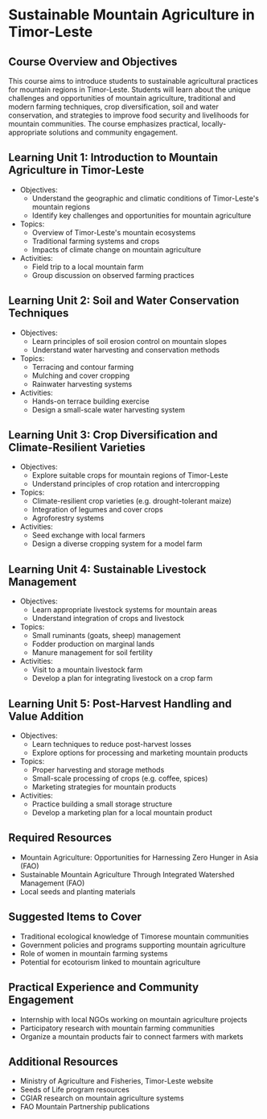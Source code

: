 # Sustainable Mountain Agriculture in Timor-Leste

## Course Overview and Objectives

This course aims to introduce students to sustainable agricultural practices for mountain regions in Timor-Leste. Students will learn about the unique challenges and opportunities of mountain agriculture, traditional and modern farming techniques, crop diversification, soil and water conservation, and strategies to improve food security and livelihoods for mountain communities. The course emphasizes practical, locally-appropriate solutions and community engagement.

## Learning Unit 1: Introduction to Mountain Agriculture in Timor-Leste
- Objectives:
  * Understand the geographic and climatic conditions of Timor-Leste's mountain regions
  * Identify key challenges and opportunities for mountain agriculture
- Topics:
  * Overview of Timor-Leste's mountain ecosystems  
  * Traditional farming systems and crops
  * Impacts of climate change on mountain agriculture
- Activities:
  * Field trip to a local mountain farm
  * Group discussion on observed farming practices

## Learning Unit 2: Soil and Water Conservation Techniques
- Objectives:
  * Learn principles of soil erosion control on mountain slopes
  * Understand water harvesting and conservation methods
- Topics:
  * Terracing and contour farming
  * Mulching and cover cropping
  * Rainwater harvesting systems
- Activities:
  * Hands-on terrace building exercise
  * Design a small-scale water harvesting system

## Learning Unit 3: Crop Diversification and Climate-Resilient Varieties  
- Objectives:
  * Explore suitable crops for mountain regions of Timor-Leste
  * Understand principles of crop rotation and intercropping
- Topics:
  * Climate-resilient crop varieties (e.g. drought-tolerant maize)
  * Integration of legumes and cover crops
  * Agroforestry systems
- Activities:
  * Seed exchange with local farmers
  * Design a diverse cropping system for a model farm

## Learning Unit 4: Sustainable Livestock Management
- Objectives:
  * Learn appropriate livestock systems for mountain areas
  * Understand integration of crops and livestock
- Topics:
  * Small ruminants (goats, sheep) management
  * Fodder production on marginal lands
  * Manure management for soil fertility
- Activities:
  * Visit to a mountain livestock farm
  * Develop a plan for integrating livestock on a crop farm

## Learning Unit 5: Post-Harvest Handling and Value Addition
- Objectives:
  * Learn techniques to reduce post-harvest losses
  * Explore options for processing and marketing mountain products
- Topics:
  * Proper harvesting and storage methods
  * Small-scale processing of crops (e.g. coffee, spices)
  * Marketing strategies for mountain products
- Activities:
  * Practice building a small storage structure
  * Develop a marketing plan for a local mountain product

## Required Resources

- Mountain Agriculture: Opportunities for Harnessing Zero Hunger in Asia (FAO)
- Sustainable Mountain Agriculture Through Integrated Watershed Management (FAO)
- Local seeds and planting materials

## Suggested Items to Cover

- Traditional ecological knowledge of Timorese mountain communities
- Government policies and programs supporting mountain agriculture
- Role of women in mountain farming systems
- Potential for ecotourism linked to mountain agriculture

## Practical Experience and Community Engagement

- Internship with local NGOs working on mountain agriculture projects
- Participatory research with mountain farming communities
- Organize a mountain products fair to connect farmers with markets

## Additional Resources

- Ministry of Agriculture and Fisheries, Timor-Leste website
- Seeds of Life program resources 
- CGIAR research on mountain agriculture systems
- FAO Mountain Partnership publications